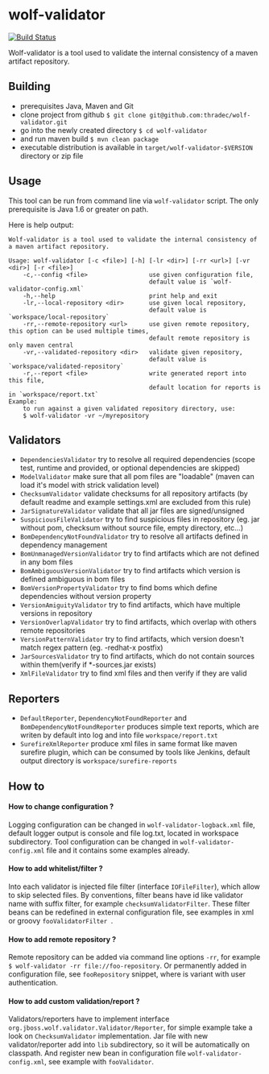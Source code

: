 wolf-validator
==============

[![Build Status](https://travis-ci.org/thradec/wolf-validator.png)](https://travis-ci.org/thradec/wolf-validator)


Wolf-validator is a tool used to validate the internal consistency of a maven artifact repository.


Building
--------

- prerequisites Java, Maven and Git
- clone project from github `$ git clone git@github.com:thradec/wolf-validator.git`
- go into the newly created directory `$ cd wolf-validator`
- and run maven build `$ mvn clean package`
- executable distribution is available in `target/wolf-validator-$VERSION` directory or zip file


Usage
-----

This tool can be run from command line via `wolf-validator` script. The only prerequisite is Java 1.6 or greater on path.

Here is help output: 


    Wolf-validator is a tool used to validate the internal consistency of a maven artifact repository.
    
    Usage: wolf-validator [-c <file>] [-h] [-lr <dir>] [-rr <url>] [-vr <dir>] [-r <file>]
        -c,--config <file>                 use given configuration file,
                                           default value is `wolf-validator-config.xml`
        -h,--help                          print help and exit
        -lr,--local-repository <dir>       use given local repository,
                                           default value is `workspace/local-repository`
        -rr,--remote-repository <url>      use given remote repository, this option can be used multiple times,
                                           default remote repository is only maven central
        -vr,--validated-repository <dir>   validate given repository,
                                           default value is `workspace/validated-repository`
        -r,--report <file>                 write generated report into this file,
                                           default location for reports is in `workspace/report.txt`                                           
    Example: 
        to run against a given validated repository directory, use: 
        $ wolf-validator -vr ~/myrepository


Validators
----------

- `DependenciesValidator` try to resolve all required dependencies (scope test, runtime and provided, or optional dependencies are skipped)
- `ModelValidator` make sure that all pom files are "loadable" (maven can load it's model with strick validation level)
- `ChecksumValidator` validate checksums for all repository artifacts (by default  readme and example settings.xml are excluded from this rule)
- `JarSignatureValidator` validate that all jar files are signed/unsigned
- `SuspiciousFileValidator` try to find suspicious files in repository (eg. jar without pom, checksum without source file, empty directory, etc...)
- `BomDependencyNotFoundValidator` try to resolve all artifacts defined in dependency management
- `BomUnmanagedVersionValidator` try to find artifacts which are not defined in any bom files
- `BomAmbiguousVersionValidator` try to find artifacts which version is defined ambiguous in bom files
- `BomVersionPropertyValidator` try to find boms which define dependencies without version property
- `VersionAmiguityValidator` try to find artifacts, which have multiple versions in repository
- `VersionOverlapValidator` try to find artifacts, which overlap with others remote repositories
- `VersionPatternValidator` try to find artifacts, which version doesn't match regex pattern (eg. -redhat-x postfix)
- `JarSourcesValidator` try to find artifacts, which do not contain sources within them(verify if *-sources.jar exists)
- `XmlFileValidator` try to find xml files and then verify if they are valid


Reporters
---------

- `DefaultReporter`, `DependencyNotFoundReporter` and `BomDependencyNotFoundReporter` produces simple text reports, which are writen by default into log and into file `workspace/report.txt`
- `SurefireXmlReporter` produce xml files in same format like maven surefire plugin, which can be consumed by tools like Jenkins, default output directory is `workspace/surefire-reports`


How to
------

#### How to change configuration ?

Logging configuration can be changed in `wolf-validator-logback.xml` file, default logger output is console and file log.txt, located in workspace subdirectory.
Tool configuration can be changed in `wolf-validator-config.xml` file and it contains some examples already.


#### How to add whitelist/filter ?

Into each validator is injected file filter (interface `IOFileFilter`), which allow to skip selected files. 
By conventions, filter beans have id like validator name with suffix filter, for example `checksumValidatorFilter`. 
These filter beans can be redefined in external configuration file, see examples in xml or groovy `fooValidatorFilter `.


#### How to add remote repository ?

Remote repository can be added via command line options `-rr`, for example `$ wolf-validator -rr file://foo-repository`. 
Or permanently added in configuration file, see `fooRepository` snippet, where is variant with user authentication.


#### How to add custom validation/report ?

Validators/reporters have to implement interface `org.jboss.wolf.validator.Validator/Reporter`, 
for simple example take a look on `ChecksumValidator` implementation. 
Jar file with new validator/reporter add into `lib` subdirectory, so it will be automatically on classpath.
And register new bean in configuration file `wolf-validator-config.xml`, see example with `fooValidator`.        
